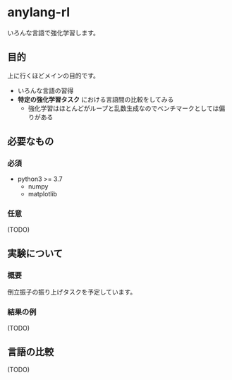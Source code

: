 # anylang-rl

いろんな言語で強化学習します。

## 目的

上に行くほどメインの目的です。

- いろんな言語の習得
- **特定の強化学習タスク** における言語間の比較をしてみる
  - 強化学習はほとんどがループと乱数生成なのでベンチマークとしては偏りがある

## 必要なもの

### 必須

- python3 >= 3.7
  - numpy
  - matplotlib

### 任意

(TODO)

## 実験について

### 概要

倒立振子の振り上げタスクを予定しています。

### 結果の例

(TODO)

## 言語の比較

(TODO)
